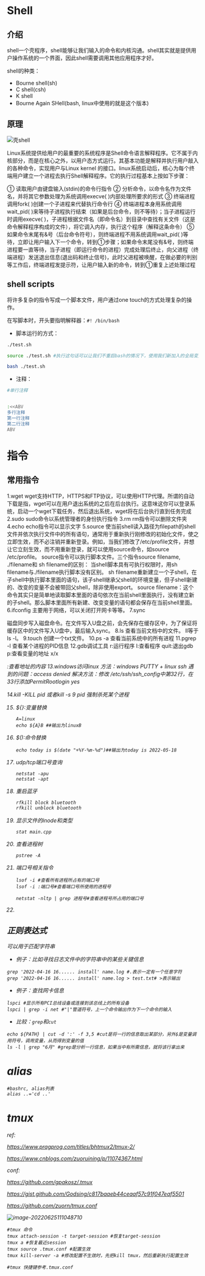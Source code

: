 # Shell

## 介绍

shell一个壳程序，shell能够让我们输入的命令和内核沟通。shell其实就是提供用户操作系统的一个界面，因此shell需要调用其他应用程序才好。

shell的种类：

+ Bourne shell(sh)
+ C shell(csh)
+ K shell
+ Bourne Again SHell(bash, linux中使用的就是这个版本)

## 原理

![壳shell](linux_cmd.assets/壳shell.webp)

Linux系统提供给用户的最重要的系统程序是Shell命令语言解释程序。它不属于内核部分，而是在核心之外，以用户态方式运行。其基本功能是解释并执行用户敲入的各种命令，实现用户与Linux kernel 的接口。linux系统启动后，核心为每个终端用户建立一个进程去执行Shell解释程序。它的执行过程基本上按如下步骤：

① 读取用户由键盘输入(stdin)的命令行指令
② 分析命令，以命令名作为文件名，并将其它参数处理为系统调用execve( )内部处理所要求的形式
③ 终端进程调用fork( )创建一个子进程来代替执行命令行
④ 终端进程本身用系统调用wait_pid( )来等待子进程执行结束（如果是后台命令，则不等待）；当子进程运行时调用execve( )，子进程根据文件名（即命令名）到目录中查找有关文件（这是命令解释程序构成的文件），将它调入内存，执行这个程序（解释这条命令）
⑤ 如果命令末尾有&号（后台命令符号），则终端进程不用系统调用wait_pid( )等待，立即让用户输入下一个命令，转到①步骤；如果命令末尾没有&号，则终端进程要一直等待，当子进程（即运行命令的进程）完成处理后终止，向父进程（终端进程）发送退出信息(退出码和终止信号)，此时父进程被唤醒，在做必要的判别等工作后，终端进程发提示符，让用户输入新的命令，转到①重复上述处理过程



## shell scripts

将许多复杂的指令写成一个脚本文件，用户通过one touch的方式处理复杂的操作。

在写脚本时，开头要指明解释器：`#! /bin/bash`

+ 脚本运行的方式：

```bash
./test.sh

source ./test.sh #执行这句话可以让我们不重启bash的情况下，使用我们新加入的全局变量。

bash ./test.sh
```

+ 注释：

```bash
#单行注释


:<<ABV
多行注释
第一行注释
第二行注释
ABV
```

# 指令

## 常用指令

1.wget
wget支持HTTP，HTTPS和FTP协议，可以使用HTTP代理。所谓的自动下载是指，wget可以在用户退出系统的之后在后台执行。这意味这你可以登录系统，启动一个wget下载任务，然后退出系统，wget将在后台执行直到任务完成
2.sudo
sudo命令以系统管理者的身份执行指令
3.rm																		rm指令可以删除文件夹
4.echo
echo指令可以显示文字
5.source
使当前shell读入路径为filepath的shell文件并依次执行文件中的所有语句，通常用于重新执行刚修改的初始化文件，使之立即生效，而不必注销并重新登录。例如，当我们修改了/etc/profile文件，并想让它立刻生效，而不用重新登录，就可以使用source命令，如source /etc/profile。
source指令可以执行脚本文件。三个指令source filename, ./filename和 sh filename的区别：
当shell脚本具有可执行权限时，用sh filename与./filename执行脚本没有区别。
sh filename重新建立一个子shell，在子shell中执行脚本里面的语句，该子shell继承父shell的环境变量，但子shell新建的、改变的变量不会被带回父shell，除非使用export。
source filename：这个命令其实只是简单地读取脚本里面的语句依次在当前shell里面执行，没有建立新的子shell。那么脚本里面所有新建、改变变量的语句都会保存在当前shell里面。
6.ifconfig
主要用于网络，可以关闭打开网卡等等。
7.sync

磁盘同步写入磁盘命令。在文件写入U盘之前，会先保存在缓存区中，为了保证将缓存区中的文件写入U盘中，最后输入sync。
8.ls
查看当前文档中的文件。
ll等于ls -l。
9.touch
创建一个txt文件。
10.ps -a
查看当前系统中的所有进程
11.pgrep -l
查看某个进程的PID信息
12.gdb调试工具
r:运行程序
l:查看程序
quit:退出gdb
p:查看变量的地址
x/x <address>:查看地址的内容
13.windows访问linux
方法：windows PUTTY + linux ssh
遇到的问题：access denied
解决方法：修改 /etc/ssh/ssh_config中第32行，在33行添加PermitRootlogin yes

14.kill -KILL pid 或者kill -s 9 pid
强制杀死某个进程

15. ${}:变量替换

    ```shell
    A=linux
    echo ${A}B ##输出为linuxB
    ```

16. $():命令替换

    ```shell
    echo today is $(date "+%Y-%m-%d")##输出为today is 2022-05-18
    ```

17. udp/tcp端口号查询

    ```shell
    netstat -apu
    netstat -apt
    ```

18. 重启蓝牙

    ```bash
    rfkill block bluetooth
    rfkill unblock bluetooth
    ```

19. 显示文件的inode和类型

    ```shell
    stat main.cpp
    ```

20. 查看进程树

    ```shell
    pstree -A
    ```

21. 端口号相关指令

    ```shell
    lsof -i #查看所有进程所占有的端口号
    lsof -i :端口号#查看端口号所使用的进程号
    
    netstat -nltp | grep 进程号#查看进程号所占用的端口号
    ```

22. 

## 正则表达式

可以用于匹配字符串

+ 例子：比如寻找日志文件中的字符串中的某些关键信息

```shell
grep '2022-04-16 16...... install' name.log #.表示一定有一个任意字符
grep '2022-04-16 16...... install' name.log > test.txt# >表示输出
```

+ 例子：查找网卡信息

```shell
lspci #显示所有PCI总线设备或连接到该总线上的所有设备
lspci | grep -i net #"|"管道符号，上一个命令输出作为下一个命令的输入
```

+ 比较：`grep`和`cut`

```shell
echo ${PATH} | cut -d ':' -f 3,5 #cut是将一行的信息取出某部分，另外$是变量调用符号，调用变量，从而得到变量的值
ls -l | grep "6月" #grep是分析一行信息，如果当中有所需信息，就将该行拿出来
```

# alias

```shell
#bashrc, alias列表
alias ..='cd ..'
```

# tmux

ref: 

https://www.pragprog.com/titles/bhtmux2/tmux-2/

https://www.cnblogs.com/zuoruining/p/11074367.html

conf: 

https://github.com/gpakosz/.tmux

https://gist.github.com/Godsing/c817baaeb44ceaaf57c91f047eaf5501

https://github.com/zuorn/tmux.conf

![image-20220625111048710](E:\note\linux_cmd.assets\image-20220625111048710-1702577632843-12.png)

```shell
#tmux 命令
tmux attach-session -t target-session #恢复target-session
tmux a #恢复最近session
tmux source .tmux.conf #配置生效
tmux kill-server -a #修改配置不生效时，先把kill tmux，然后重新执行配置生效

#tmux 快捷键参考.tmux.conf
```
